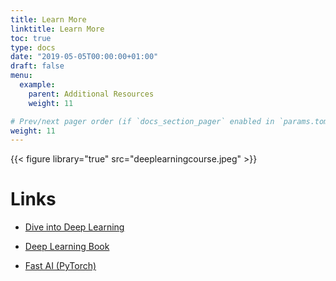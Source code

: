 ```yaml
---
title: Learn More
linktitle: Learn More
toc: true
type: docs
date: "2019-05-05T00:00:00+01:00"
draft: false
menu:
  example:
    parent: Additional Resources
    weight: 11

# Prev/next pager order (if `docs_section_pager` enabled in `params.toml`)
weight: 11
---
```


{{< figure library="true" src="deeplearningcourse.jpeg" >}}

# Links

* [Dive into Deep Learning](https://d2l.ai)

* [Deep Learning Book](https://www.deeplearningbook.org)

* [Fast AI (PyTorch)](https://www.fast.ai)
